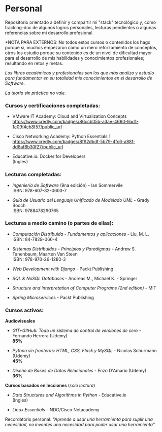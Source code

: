 # Personal
Repositorio orientado a definir y compartir mi "stack" tecnológico y, como tracking-doc de algunos logros personales, lecturas pendientes o algunas referencias sobre mi desarrollo profesional.

*NOTA PARA EXTERNOS: No todos estos cursos o contenidos los hago porque sí, muchos empezaron como un mero reforzamiento de conceptos, otros los estudio porque su contenido es de un nivel de dificultad mayor para el desarrollo de mis habilidades y conocimientos profesionales; resultando en retos y metas.  

*Los libros académicos y profesionales son los que más analizo y estudio para fundamentar en su totalidad mis conocimientos en el desarrollo de Software.*  


*La teoría sin práctica no vale.*  
  
  
### Cursos y certificaciones completadas:  

* VMware IT Academy: Cloud and Virtualization Concepts  
  https://www.credly.com/badges/86ccb05b-a3ae-4680-9ad1-1c09f4cb8f57/public_url  

* Cisco Networking Academy: Python Essentials 1  
  https://www.credly.com/badges/8f92dbdf-5b79-4fc6-a88f-dd8af8b30f27/public_url  

* Educative.io: Docker for Developers  
  (Inglés)  
  
  
### Lecturas completadas:

* *Ingeniería de Software* (9na edición) - Ian Sommervile  
  ISBN: 978-607-32-0603-7  
  
* *Guía de Usuario del Lenguaje Unificado de Modelado UML* - Grady Booch  
  ISBN: 9788478290765  

### Lecturas a medio camino (o partes de ellas):  

* *Computación Distribuida - Fundamentos y aplicaciones* - Liu, M. L.  
  ISBN: 84-7829-066-4   
  
* *Sistemas Distribuidos - Principios y Paradigmas* - Andrew S. Tanenbaum, Maarten Van Steen  
  ISBN: 978-970-26-1280-3  
  
* *Web Development with Django* - Packt Publishing  
  
* *SQL & NoSQL Databases* - Andreas M., Michael K. - Springer  
  
* *Structure and Interpretation of Computer Programs (2nd edition)* - MIT
  
* *Spring Microservices* - Packt Publishing  
   
  
 ### Cursos activos:  
 
 **Audiovisuales**  
 
 * *GIT+GitHub: Todo un sistema de control de versiones de cero* - Fernando Herrera (Udemy)  
  **85%**  
  
 * *Python sin fronteras: HTML, CSS, Flask y MySQL* - Nicolas Schurmann (Udemy)  
  **45%**  
  
 * *Diseño de Bases de Datos Relacionales* - Enzo D'Amario (Udemy)  
  **36%**   
  
 **Cursos basados en lecciones** (*solo lectura*)  
  
   
 * *Data Structures and Algorithms in Python* - Educative.io  
    (Inglés)  
  
 * *Linux Essentials* - NDG/Cisco Netacademy   
  
    
  
  
Recordatorio personal: *"Aprende a usar una herramienta para suplir una necesidad, no inventes una necesidad para poder usar una herramienta"*  
